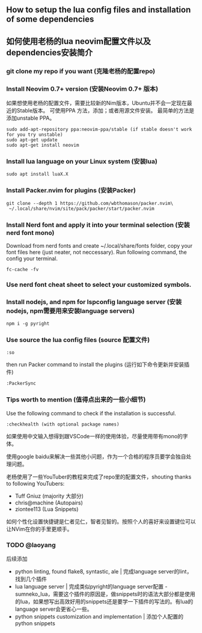 ## How to setup the lua config files and installation of some dependencies
## 如何使用老杨的lua neovim配置文件以及dependencies安装简介

### git clone my repo if you want (克隆老杨的配置repo)

### Install Neovim 0.7+ version (安装Neovim 0.7+ 版本)
如果想使用老杨的配置文件，需要比较新的Nim版本，Ubuntu并不会一定现在最近的Stable版本。
可使用PPA 方法，添加；或者用源文件安装。
最简单的方法是添加unstable PPA。
```ubuntu
sudo add-apt-repository ppa:neovim-ppa/stable (if stable doesn't work for you try unstable)
sudo apt-get update
sudo apt-get install neovim
```

### Install lua language on your Linux system (安装lua)

```ubuntu
sudo apt install luaX.X
```

### Install Packer.nvim for plugins (安装Packer)
```ubuntu
git clone --depth 1 https://github.com/wbthomason/packer.nvim\
 ~/.local/share/nvim/site/pack/packer/start/packer.nvim
```

### Install Nerd font and apply it into your terminal selection (安装nerd font mono)

Download from nerd fonts and create ~/.local/share/fonts folder, copy your font files here (just neater, not neccessary). Run following command, the config your
terminal.

```ubuntu
fc-cache -fv
```

### Use nerd font cheat sheet to select your customized symbols. 

### Install nodejs, and npm for lspconfig language server (安装nodejs, npm需要用来安装language servers)
```ubuntu
npm i -g pyright
```

### Use source the lua config files (source 配置文件)
```vim
:so
```
then run Packer command to install the plugins (运行如下命令更新并安装插件)
```vim
:PackerSync
```

### Tips worth to mention (值得点出来的一些小细节)
Use the following command to check if the installation is successful.
```vim
:checkhealth (with optional package names)
```

如果使用中文输入想得到跟VSCode一样的使用体验，尽量使用带有mono的字体。

使用google baidu来解决一些其他小问题，作为一个合格的程序员要学会独自处理问题。

老杨使用了一些YouTuber的教程来完成了repo里的配置文件，shouting thanks to following YouTubers:
* Tuff Gniuz (majority 大部分)
* chris@machine (Autopairs)
* ziontee113 (Lua Snippets)

如何个性化设置快捷键是仁者见仁，智者见智的。按照个人的喜好来设置键位可以让NVim在你的手里更顺手。

### TODO @laoyang
后续添加
* python linting, found flake8, syntastic, ale | 完成language server的lint，找到几个插件
* lua language server | 完成类似pyright的language server配置 - sumneko\_lua，需要这个插件的原因是，做snippets时的语法大部分都是使用的lua，如果想写出高效好用的snippets还是要学一下插件的写法的。有lua的language server会更省心一些。
* python snippets customization and implementation | 添加个人配置的python snippets

